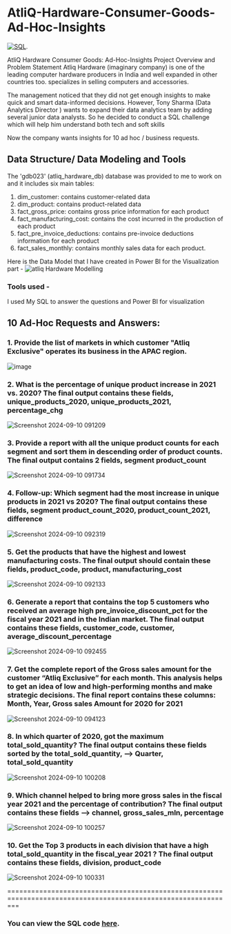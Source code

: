 # AtliQ-Hardware-Consumer-Goods-Ad-Hoc-Insights


[![SQL](https://img.shields.io/badge/SQL-Database%20Analysis-orange)](https://github.com/kohitkakde/AtliQ-Hardware-Consumer-Goods-Ad-Hoc-Insights/blob/main/Atliq%20Ad-Hoc%20code.sql).

AtliQ Hardware Consumer Goods: Ad-Hoc-Insights
Project Overview and Problem Statement
Atliq Hardware (imaginary company) is one of the leading computer hardware producers in India and well expanded in other countries too. specializes in selling computers and accessories.

The management noticed that they did not get enough insights to make quick and smart data-informed decisions. However, Tony Sharma (Data Analytics Director ) wants to expand their data analytics team by adding several junior data analysts. So he decided to conduct a SQL challenge which will help him understand both tech and soft skills

Now the company wants insights for 10 ad hoc / business requests.



## Data Structure/ Data Modeling and Tools
<u>  </u> 

The 'gdb023' (atliq_hardware_db) database was provided to me to work on and it includes six main tables:

1. dim_customer: contains customer-related data
2. dim_product: contains product-related data
3. fact_gross_price: contains gross price information for each product
4. fact_manufacturing_cost: contains the cost incurred in the production of each product
5. fact_pre_invoice_deductions: contains pre-invoice deductions information for each product
6. fact_sales_monthly: contains monthly sales data for each product.


Here is the Data Model that I have created in Power BI for the Visualization part -
![atliq Hardware Modelling](https://github.com/user-attachments/assets/0699dddd-f869-4b2f-b8bb-ae534470366a)


### Tools used -

I used My SQL to answer the questions
and Power BI for visualization




## 10 Ad-Hoc Requests and Answers:
<u>  </u>  


### 1. Provide the list of markets in which customer "Atliq Exclusive" operates its business in the APAC region.

![image](https://github.com/user-attachments/assets/951d301e-3885-4ef2-bcfe-b1fc30a4a364)


### 2. What is the percentage of unique product increase in 2021 vs. 2020? The final output contains these fields, unique_products_2020, unique_products_2021, percentage_chg

![Screenshot 2024-09-10 091209](https://github.com/user-attachments/assets/0c272779-8570-40d9-be0d-dd2f078984c8)

### 3. Provide a report with all the unique product counts for each segment and sort them in descending order of product counts. The final output contains 2 fields, segment product_count

![Screenshot 2024-09-10 091734](https://github.com/user-attachments/assets/c07dccb6-2868-4d01-af10-dc7da2b81699)

### 4. Follow-up: Which segment had the most increase in unique products in 2021 vs 2020? The final output contains these fields, segment product_count_2020, product_count_2021, difference

![Screenshot 2024-09-10 092319](https://github.com/user-attachments/assets/42703bea-c4d7-45be-877b-2b224fd1730a)


### 5. Get the products that have the highest and lowest manufacturing costs. The final output should contain these fields, product_code, product, manufacturing_cost

![Screenshot 2024-09-10 092133](https://github.com/user-attachments/assets/f43d5369-2e9a-4e07-9656-cf6fc8fa466c)

### 6. Generate a report that contains the top 5 customers who received an average high pre_invoice_discount_pct for the fiscal year 2021 and in the Indian market. The final output contains these fields, customer_code, customer, average_discount_percentage

![Screenshot 2024-09-10 092455](https://github.com/user-attachments/assets/fb52f2ae-dbd1-4086-abb8-5d595975b707)

### 7. Get the complete report of the Gross sales amount for the customer “Atliq Exclusive” for each month. This analysis helps to get an idea of low and high-performing months and make strategic decisions. The final report contains these columns: Month, Year, Gross sales Amount for 2020 for 2021

![Screenshot 2024-09-10 094123](https://github.com/user-attachments/assets/73af9a85-0ca7-4987-a688-40621a7a3989)

### 8. In which quarter of 2020, got the maximum total_sold_quantity? The final output contains these fields sorted by the total_sold_quantity, --> Quarter, total_sold_quantity

![Screenshot 2024-09-10 100208](https://github.com/user-attachments/assets/10ed473a-faa2-45aa-a579-9c83c4fbb008)

### 9. Which channel helped to bring more gross sales in the fiscal year 2021 and the percentage of contribution? The final output contains these fields --> channel, gross_sales_mln, percentage

![Screenshot 2024-09-10 100257](https://github.com/user-attachments/assets/059588a9-9462-458f-947a-caf9c90569a3)

### 10. Get the Top 3 products in each division that have a high total_sold_quantity in the fiscal_year 2021 ? The final output contains these fields, division, product_code

![Screenshot 2024-09-10 100331](https://github.com/user-attachments/assets/8fd743a9-d6e0-44cb-b8c0-6a5860a3c51c)

===============================================================================================================



### You can view the SQL code [here](https://github.com/kohitkakde/AtliQ-Hardware-Consumer-Goods-Ad-Hoc-Insights/blob/main/Atliq%20Ad-Hoc%20code.sql).
